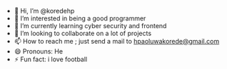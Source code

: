 - 👋 Hi, I’m @koredehp
- 👀 I’m interested in being a good programmer
- 🌱 I’m currently learning cyber security and frontend
- 💞️ I’m looking to collaborate on a lot of projects
- 📫 How to reach me ; just send a mail to hpaoluwakorede@gmail.com
- 😄 Pronouns: He
- ⚡ Fun fact: i love football

<!---
koredehp/koredehp is a ✨ special ✨ repository because its `README.md` (this file) appears on your GitHub profile.
You can click the Preview link to take a look at your changes.
--->
